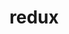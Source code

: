 # redux
<!-- npm install redux react-redux --save -->
<!-- npm i -S redux -->
<!-- npm i -S react-redux  -->
